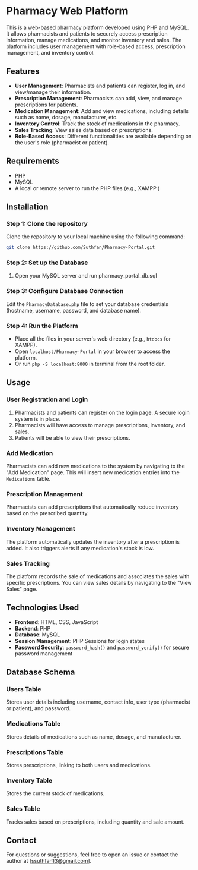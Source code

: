 
# Pharmacy Web Platform

This is a web-based pharmacy platform developed using PHP and MySQL. It allows pharmacists and patients to securely access prescription information, manage medications, and monitor inventory and sales. The platform includes user management with role-based access, prescription management, and inventory control.

## Features

- **User Management**: Pharmacists and patients can register, log in, and view/manage their information.
- **Prescription Management**: Pharmacists can add, view, and manage prescriptions for patients.
- **Medication Management**: Add and view medications, including details such as name, dosage, manufacturer, etc.
- **Inventory Control**: Track the stock of medications in the pharmacy.
- **Sales Tracking**: View sales data based on prescriptions.
- **Role-Based Access**: Different functionalities are available depending on the user's role (pharmacist or patient).

## Requirements

- PHP 
- MySQL
- A local or remote server to run the PHP files (e.g., XAMPP )

## Installation

### Step 1: Clone the repository
Clone the repository to your local machine using the following command:
```bash
git clone https://github.com/Suthfan/Pharmacy-Portal.git
````

### Step 2: Set up the Database

1. Open your MySQL server and run pharmacy_portal_db.sql

### Step 3: Configure Database Connection

Edit the `PharmacyDatabase.php` file to set your database credentials (hostname, username, password, and database name).

### Step 4: Run the Platform

* Place all the files in your server's web directory (e.g., `htdocs` for XAMPP).
* Open `localhost/Pharmacy-Portal` in your browser to access the platform.
* Or run `php -S localhost:8000` in terminal from the root folder.

## Usage

### User Registration and Login

1. Pharmacists and patients can register on the login page. A secure login system is in place.
2. Pharmacists will have access to manage prescriptions, inventory, and sales.
3. Patients will be able to view their prescriptions.

### Add Medication

Pharmacists can add new medications to the system by navigating to the "Add Medication" page. This will insert new medication entries into the `Medications` table.

### Prescription Management

Pharmacists can add prescriptions that automatically reduce inventory based on the prescribed quantity.

### Inventory Management

The platform automatically updates the inventory after a prescription is added. It also triggers alerts if any medication's stock is low.

### Sales Tracking

The platform records the sale of medications and associates the sales with specific prescriptions. You can view sales details by navigating to the "View Sales" page.

## Technologies Used

* **Frontend**: HTML, CSS, JavaScript
* **Backend**: PHP
* **Database**: MySQL
* **Session Management**: PHP Sessions for login states
* **Password Security**: `password_hash()` and `password_verify()` for secure password management

## Database Schema

### Users Table

Stores user details including username, contact info, user type (pharmacist or patient), and password.

### Medications Table

Stores details of medications such as name, dosage, and manufacturer.

### Prescriptions Table

Stores prescriptions, linking to both users and medications.

### Inventory Table

Stores the current stock of medications.

### Sales Table

Tracks sales based on prescriptions, including quantity and sale amount.

## Contact

For questions or suggestions, feel free to open an issue or contact the author at \[[ssuthfan13@gmail.com](mailto:ssuthfan13@gmail.com)].

